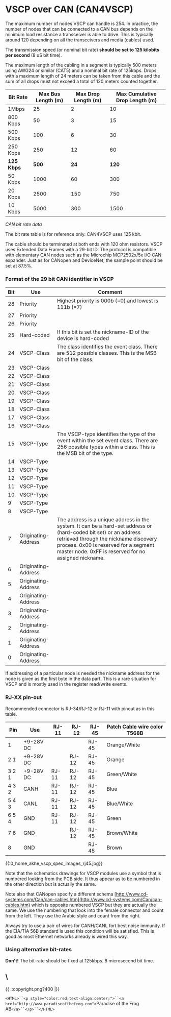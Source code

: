 # VSCP over CAN (CAN4VSCP)

The maximum number of nodes VSCP can handle is 254. In practice, the number of nodes that can be connected to a CAN bus depends on the minimum load resistance a transceiver is able to drive. This is typically around 120 depending on all the transceivers and media (cables) used.

The transmission speed (or nominal bit rate) **should be set to 125 kilobits per second** (8 uS bit time). 

The maximum length of the cabling in a segment is typically 500 meters using AWG24 or similar (CAT5) and a nominal bit rate of 125kbps. Drops with a maximum length of 24 meters can be taken from this cable and the sum of all drops must not exceed a total of 120 meters counted together. 

 | Bit Rate     | Max Bus Length (m) | Max Drop Length (m) | Max Cumulative Drop Length (m) | 
 | --------     | ------------------ | ------------------- | ------------------------------ | 
 | 1Mbps        | 25                 | 2                   | 10                             | 
 | 800 Kbps     | 50                 | 3                   | 15                             | 
 | 500 Kbps     | 100                | 6                   | 30                             | 
 | 250 Kbps     | 250                | 12                  | 60                             | 
 | **125 Kbps** | **500**            | **24**              | **120**                        | 
 | 50 Kbps      | 1000               | 60                  | 300                            | 
 | 20 Kbps      | 2500               | 150                 | 750                            | 
 | 10 Kbps      | 5000               | 300                 | 1500                           | 

*CAN bit rate data*

The bit rate table is for reference only. CAN4VSCP uses 125 kbit.

The cable should be terminated at both ends with 120 ohm resistors. VSCP uses Extended Data Frames with a 29-bit ID. The protocol is compatible with elementary CAN nodes such as the Microchip MCP2502x/5x I/O CAN expander. Just as for CANopen and DeviceNet, the sample point should be set at 87.5%. 

### Format of the 29 bit CAN identifier in VSCP

 | Bit | Use                 | Comment                                                                                                                                                                                                                                                    | 
 | --- | ---                 | -------                                                                                                                                                                                                                                                    | 
 | 28  | Priority            | Highest priority is 000b (=0) and lowest is 111b (=7)                                                                                                                                                                                                      | 
 | 27  | Priority            |                                                                                                                                                                                                                                                            | 
 | 26  | Priority            |                                                                                                                                                                                                                                                            | 
 | 25  | Hard-coded          | If this bit is set the nickname-ID of the device is hard-coded                                                                                                                                                                                             | 
 | 24  | VSCP-Class          | The class identifies the event class. There are 512 possible classes. This is the MSB bit of the class.                                                                                                                                                    | 
 | 23  | VSCP-Class          |                                                                                                                                                                                                                                                            | 
 | 22  | VSCP-Class          |                                                                                                                                                                                                                                                            | 
 | 21  | VSCP-Class          |                                                                                                                                                                                                                                                            | 
 | 20  | VSCP-Class          |                                                                                                                                                                                                                                                            | 
 | 19  | VSCP-Class          |                                                                                                                                                                                                                                                            | 
 | 18  | VSCP-Class          |                                                                                                                                                                                                                                                            | 
 | 17  | VSCP-Class          |                                                                                                                                                                                                                                                            | 
 | 16  | VSCP-Class          |                                                                                                                                                                                                                                                            | 
 | 15  | VSCP-Type           | The VSCP-type identifies the type of the event within the set event class. There are 256 possible types within a class. This is the MSB bit of the type.                                                                                                   | 
 | 14  | VSCP-Type           |                                                                                                                                                                                                                                                            | 
 | 13  | VSCP-Type           |                                                                                                                                                                                                                                                            | 
 | 12  | VSCP-Type           |                                                                                                                                                                                                                                                            | 
 | 11  | VSCP-Type           |                                                                                                                                                                                                                                                            | 
 | 10  | VSCP-Type           |                                                                                                                                                                                                                                                            | 
 | 9   | VSCP-Type           |                                                                                                                                                                                                                                                            | 
 | 8   | VSCP-Type           |                                                                                                                                                                                                                                                            | 
 | 7   | Originating-Address | The address is a unique address in the system. It can be a hard-set address or (hard-coded bit set) or an address retrieved through the nickname discovery process. 0x00 is reserved for a segment master node. 0xFF is reserved for no assigned nickname. | 
 | 6   | Originating-Address |                                                                                                                                                                                                                                                            | 
 | 5   | Originating-Address |                                                                                                                                                                                                                                                            | 
 | 4   | Originating-Address |                                                                                                                                                                                                                                                            | 
 | 3   | Originating-Address |                                                                                                                                                                                                                                                            | 
 | 2   | Originating-Address |                                                                                                                                                                                                                                                            | 
 | 1   | Originating-Address |                                                                                                                                                                                                                                                            | 
 | 0   | Originating-Address |                                                                                                                                                                                                                                                            | 

If addressing of a particular node is needed the nickname address for the node is given as the first byte in the data part. This is a rare situation for VSCP and is mostly used in the register read/write events. 

### RJ-XX pin-out

Recommended connector is RJ-34/RJ-12 or RJ-11 with pinout as in this table.

 | Pin   | Use       | RJ-11 | RJ-12 | RJ-45 | Patch Cable wire color T568B | 
 | ---   | ---       | ----- | ----- | ----- | ---------------------------- | 
 | 1     | +9-28V DC |       |       | RJ-45 | Orange/White                 | 
 | 2 1   | +9-28V DC |       | RJ-12 | RJ-45 | Orange                       | 
 | 3 2 1 | +9-28V DC | RJ-11 | RJ-12 | RJ-45 | Green/White                  | 
 | 4 3 2 | CANH      | RJ-11 | RJ-12 | RJ-45 | Blue                         | 
 | 5 4 3 | CANL      | RJ-11 | RJ-12 | RJ-45 | Blue/White                   | 
 | 6 5 4 | GND       | RJ-11 | RJ-12 | RJ-45 | Green                        | 
 | 7 6   | GND       |       | RJ-12 | RJ-45 | Brown/White                  | 
 | 8     | GND       |       |       | RJ-45 | Brown                        | 


{{:0_home_akhe_vscp_spec_images_rj45.jpg}}


Note that the schematics drawings for VSCP modules use a symbol that is numbered looking from the PCB side. It thus appear as to be numbered in the other direction but is actually the same.

Note also that CANopen specify a different schema [http://www.cd-systems.com/Can/can-cables.htm](http://www.cd-systems.com/Can/can-cables.htm) which is opposite numbered VSCP but they are actually the same. We use the numbering that look into the female connector and count from the left. They use the Arabic style and count from the right.

Always try to use a pair of wires for CANH/CANL fort best noise immunity. If the EIA/TIA 56B standard is used this condition will be satisfied. This is good as most Ethernet networks already is wired this way. 

### Using alternative bit-rates

**Don't!** The bit-rate should be fixed at 125kbps. 8 microsecond bit time.



\\ 
----
{{  ::copyright.png?400  |}}

`<HTML>``<p style="color:red;text-align:center;">``<a href="http://www.paradiseofthefrog.com">`Paradise of the Frog AB`</a>``</p>``</HTML>`

